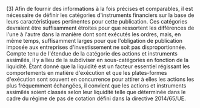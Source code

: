 (3) Afin de fournir des informations à la fois précises et comparables, il est nécessaire de définir les catégories d'instruments financiers sur la base de leurs caractéristiques pertinentes pour cette publication. Ces catégories devraient être suffisamment étroites pour que ressortent les différences de l'une à l'autre dans la manière dont sont exécutés les ordres, mais, en même temps, suffisamment larges pour que l'obligation de publication imposée aux entreprises d'investissement ne soit pas disproportionnée. Compte tenu de l'étendue de la catégorie des actions et instruments assimilés, il y a lieu de la subdiviser en sous-catégories en fonction de la liquidité. Étant donné que la liquidité est un facteur essentiel régissant les comportements en matière d'exécution et que les plates-formes d'exécution sont souvent en concurrence pour attirer à elles les actions les plus fréquemment échangées, il convient que les actions et instruments assimilés soient classés selon leur liquidité telle que déterminée dans le cadre du régime de pas de cotation défini dans la directive 2014/65/UE.